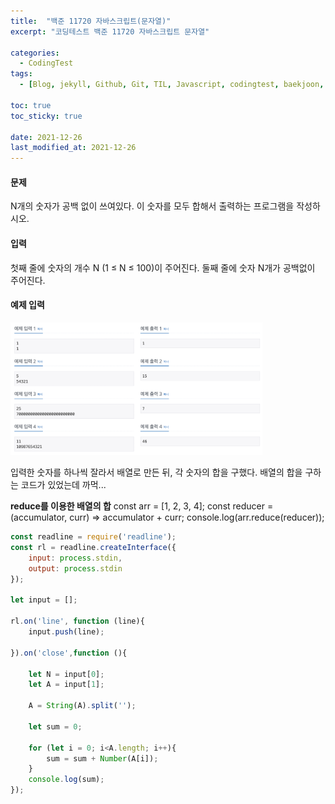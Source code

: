 ```yaml
---
title:  "백준 11720 자바스크립트(문자열)"
excerpt: "코딩테스트 백준 11720 자바스크립트 문자열"

categories:
  - CodingTest
tags:
  - [Blog, jekyll, Github, Git, TIL, Javascript, codingtest, baekjoon, baekjoon 11720, Node.js ]

toc: true
toc_sticky: true
 
date: 2021-12-26
last_modified_at: 2021-12-26
---
```

#### 문제
N개의 숫자가 공백 없이 쓰여있다. 이 숫자를 모두 합해서 출력하는 프로그램을 작성하시오.

#### 입력
첫째 줄에 숫자의 개수 N (1 ≤ N ≤ 100)이 주어진다. 둘째 줄에 숫자 N개가 공백없이 주어진다.

#### 예제 입력
<img src="/assets/images/bk11720.png" width="80%" height="50%" title="dbmvc" alt="사진"/>

입력한 숫자를 하나씩 잘라서 배열로 만든 뒤, 각 숫자의 합을 구했다.
배열의 합을 구하는 코드가 있었는데 까먹...

**reduce를 이용한 배열의 합**
const arr = [1, 2, 3, 4];
const reducer = (accumulator, curr) => accumulator + curr;
console.log(arr.reduce(reducer));

``` javascript
const readline = require('readline');
const rl = readline.createInterface({
    input: process.stdin,
    output: process.stdin
});

let input = [];

rl.on('line', function (line){
    input.push(line);

}).on('close',function (){

    let N = input[0];
    let A = input[1];

    A = String(A).split('');

    let sum = 0;

    for (let i = 0; i<A.length; i++){
        sum = sum + Number(A[i]);
    }
    console.log(sum);
});
```